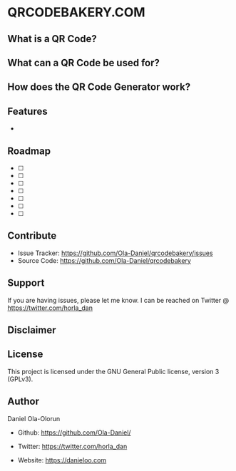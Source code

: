 QRCODEBAKERY.COM
========



What is a QR Code?
-------------------------





What can a QR Code be used for?
-------------------------------
 



How does the QR Code Generator work?
-------------------------------------------




Features
--------

-



Roadmap
-------


- [ ] 
- [ ] 
- [ ] 
- [ ] 
- [ ] 
- [ ] 
- [ ] 


Contribute
----------

- Issue Tracker: https://github.com/Ola-Daniel/qrcodebakery/issues 
- Source Code: https://github.com/Ola-Daniel/qrcodebakery 

Support
-------

If you are having issues, please let me know.
I can be reached on Twitter @ https://twitter.com/horla_dan 

Disclaimer
----------



License
-------

This project is licensed under the GNU General Public license, version 3 (GPLv3).



Author
------


Daniel Ola-Olorun



- Github: https://github.com/Ola-Daniel/

- Twitter: https://twitter.com/horla_dan  

- Website: https://danieloo.com 
